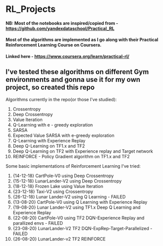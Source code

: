 # RL_Projects

#### NB: Most of the notebooks are inspired/copied from - https://github.com/yandexdataschool/Practical_RL
#### Most of the algorithms are implemented as I go along with their Practical Reinforcement Learning Course on Coursera.
#### Linked here - https://www.coursera.org/learn/practical-rl/

## I've tested these algorithms on different Gym environments and gonna use it for my own project, so created this repo

Algorithms currently in the repo(or those I've studied):
1. Crossentropy
2. Deep Crossentropy
3. Value Iteration
4. Q-Learning with e - greedy exploration
5. SARSA
6. Expected Value SARSA with e-greedy exploration
7. Q-Learning with Experience Replay
8. Deep Q-Learning on TF1.x and TF2
9. Deep Q-Learning on TF2 with Experience replay and Target network
10. REINFORCE - Policy Gradient algorithm on TF1.x and TF2

Some basic implementations of Reinforcement Learning I've tried:
1. {14-12-18} CartPole-V0 using Deep Crossentropy
2. {15-12-18} LunarLander-V2 using Deep Crossentropy
3. {18-12-18} Frozen Lake using Value Iteration
4. {23-12-18} Taxi-V2 using Crossentropy
5. {26-12-18} Lunar Lander-V2 using Q Learning - FAILED
6. {13-08-20} CartPole-V0 using Q Learning with Experience Replay
7. {19-08-20} Lunar Lander-V2 using TF1.x Deep Q Learning and Experience Replay
8. {22-08-20} CartPole-V0 using TF2 DQN-Experience Replay and parallized envs - FAILED 
9. {23-08-20} LunarLander-V2 TF2 DQN-ExpRep-Target-Parallelized - FAILED
10. {26-08-20} LunarLander-v2 TF2 REINFORCE
